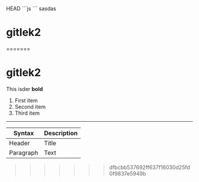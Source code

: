 HEAD
´´´js 
´´´
sasdas
# gitlek2
=======
# gitlek2



This isder **bold**

1. First item
2. Second item
3. Third item


---

| Syntax | Description |
| ---------- | ---------- |
| Header | Title |
| Paragraph | Text |
>>>>>>> dfbcbb537692ff637f16030d25fd0f9837e5949b
